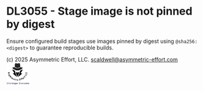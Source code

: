 # DL3055 - Stage image is not pinned by digest

Ensure configured build stages use images pinned by digest using
`@sha256:<digest>` to guarantee reproducible builds.

(c) 2025 Asymmetric Effort, LLC. <scaldwell@asymmetric-effort.com>
[<img src="../img/asymmetric-effort.png" alt="Asymmetric Effort logo" width="60" height="60">](https://asymmetric-effort.com/)
